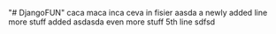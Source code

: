 "# DjangoFUN" caca maca inca ceva in fisier aasda
a newly added line
more stuff added
asdasda
even more stuff
5th line
sdfsd
